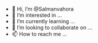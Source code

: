 - 👋 Hi, I’m @Salmanvahora
- 👀 I’m interested in ...
- 🌱 I’m currently learning ...
- 💞️ I’m looking to collaborate on ...
- 📫 How to reach me ...

<!---
Salmanvahora/Salmanvahora is a ✨ special ✨ repository because its `README.md` (this file) appears on your GitHub profile.
You can click the Preview link to take a look at your changes.
--->
